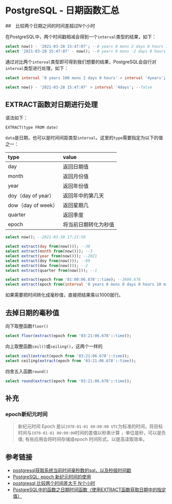 # PostgreSQL - 日期函数汇总

##　比较两个日期之间的时间差超过N个小时

在PostgreSQL中，两个时间戳相减会得到一个`interval`类型的结果，如下：
```sql
select now() - '2021-03-28 15:47:07'; --0 years 0 mons 2 days 0 hours 1 mins 15.081206 secs
select '2021-03-28 15:47:07' - now(); --0 years 0 mons -2 days 0 hours -3 mins -17.692835 secs
```

<!--more-->
通过对比两个`interval`类型即可得到我们想要的结果，PostgreSQL会自行对`interval`类型进行处理，如下：
```sql
select interval '0 years 100 mons 2 days 0 hours' > interval '4years'; --true

select now() - '2021-03-28 15:47:07' > interval '4days'; --false
```

## EXTRACT函数对日期进行处理

语法如下：
```
EXTRACT(type FROM date)
```

`data`是日期，也可以是时间间距类型`interval`。这里的`type`需要指定为以下的值之一：

|type|value|
|:-|:-|
|day|返回日期值|
|month|返回月份值|
|year|返回年份值|
|doy（day of year）|返回年中的第几天|
|dow（day of week）|返回星期几|
|quarter|返回季度|
|epoch|将当前日期转化为秒值|

```sql
select now(); --2021-03-30 17:21:50

select extract(day from(now())); --30
select extract(month from(now())); --3
select extract(year from(now())); --2021
select extract(doy from(now())); --89
select extract(dow from(now())); --2
select extract(quarter from(now())); --1

select extract(epoch from '01:00:06.678'::time); --3606.678
select extract(epoch from(interval '0 years 0 mons 0 days 0 hours 10 mins 10.00 secs')); --610
```

如果需要把时间转化成毫秒值，直接把结果乘以1000就行。

## 去掉日期的毫秒值

向下取整函数`floor()`
```sql
select floor(extract(epoch from '03:21:06.678'::time));
```

向上取整函数`ceil()`或`ceiling()`，这两个一样的
```sql
select ceil(extract(epoch from '03:21:06.678'::time));
select ceiling(extract(epoch from '03:21:06.678'::time));
```

四舍五入函数`round()`
```sql
select round(extract(epoch from '03:21:06.678'::time));
```

## 补充

### epoch新纪元时间

>新纪元时间 Epoch 是以`1970-01-01 00:00:00 UTC`为标准的时间，将目标时间与`1970-01-01 00:00:00`时间的差值以秒来计算 ，单位是秒，可以是负值; 有些应用会将时间存储成epoch 时间形式，以提高读取效率。

## 参考链接

* [postgresql获取系统当前时间毫秒数的sql，以及秒级时间戳](https://blog.csdn.net/qq_32157851/article/details/82414443)
* [PostgreSQL: epoch 新纪元时间的使用](https://www.cnblogs.com/kungfupanda/p/4383882.html)
* [postgresql 比较两个时间差大于 N个小时](https://blog.csdn.net/q_l_s/article/details/66974920)
* [PostgreSQL中的函数之日期时间函数（使用EXTRACT函数获取日期中的指定值）](https://itbilu.com/database/postgre/E12ilqZXx.html)